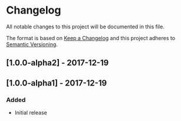 # Changelog

All notable changes to this project will be documented in this file.

The format is based on [Keep a Changelog](http://keepachangelog.com/en/1.0.0/)
and this project adheres to [Semantic Versioning](http://semver.org/spec/v2.0.0.html).

## [1.0.0-alpha2] - 2017-12-19
## [1.0.0-alpha1] - 2017-12-19

### Added
- Initial release
